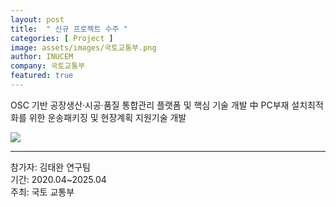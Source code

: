 ```yaml
---
layout: post
title:  " 신규 프로젝트 수주 " 
categories: [ Project ] 
image: assets/images/국토교통부.png
author: INUCEM
company: 국토교통부
featured: true
---
```

 OSC 기반 공장생산·시공·품질 통합관리 플랫폼 및 핵심 기술 개발 中
 PC부재 설치최적화를 위한 운송패키징 및 현장계획 지원기술 개발

<img src="{{site.baseurl}}/assets/images/국토교통부.png">


<hr>
참가자: 김태완 연구팀 <br>
기간: 2020.04~2025.04<br>
주최: 국토 교통부
